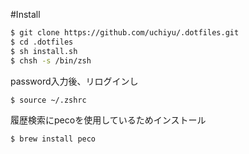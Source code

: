 #Install

```sh
$ git clone https://github.com/uchiyu/.dotfiles.git  
$ cd .dotfiles 
$ sh install.sh
$ chsh -s /bin/zsh
```
password入力後、リログインし

```sh
$ source ~/.zshrc
```
履歴検索にpecoを使用しているためインストール
```sh
$ brew install peco
```
